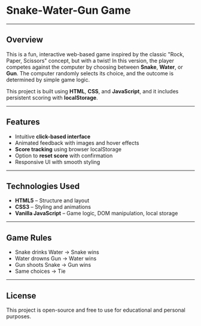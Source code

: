 #  Snake-Water-Gun Game

---

##  Overview

This is a fun, interactive web-based game inspired by the classic "Rock, Paper, Scissors" concept, but with a twist! In this version,
the player competes against the computer by choosing between **Snake**, **Water**, or **Gun**. The computer randomly selects its choice,
and the outcome is determined by simple game logic.

This project is built using **HTML**, **CSS**, and **JavaScript**, and it includes persistent scoring with **localStorage**.

---

##  Features

- Intuitive **click-based interface**
- Animated feedback with images and hover effects
- **Score tracking** using browser localStorage
- Option to **reset score** with confirmation
- Responsive UI with smooth styling

---

##  Technologies Used

- **HTML5** – Structure and layout
- **CSS3** – Styling and animations
- **Vanilla JavaScript** – Game logic, DOM manipulation, local storage

---

##  Game Rules

- Snake drinks Water → Snake wins 
- Water drowns Gun → Water wins 
- Gun shoots Snake → Gun wins 
- Same choices → Tie
  
---
  
## **License**

This project is open-source and free to use for educational and personal purposes.
